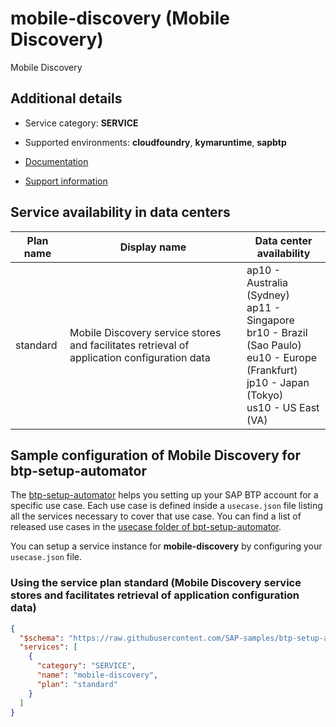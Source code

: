 # mobile-discovery (Mobile Discovery)

Mobile Discovery

## Additional details
- Service category: **SERVICE**
- Supported environments: **cloudfoundry**, **kymaruntime**, **sapbtp**

- [Documentation](https://help.sap.com/viewer/468990a67780424a9e66eb096d4345bb/Cloud/en-US/063c131a022e4432ae4f21022c90a178.html)
- [Support information](https://mobile-service-cockpit-web.cfapps.us10.hana.ondemand.com)

## Service availability in data centers

| Plan name | Display name | Data center availability  |
|------|----------------|---------------------------|
|  standard  |  Mobile Discovery service stores and facilitates retrieval of application configuration data  | ap10 - Australia (Sydney)<br> ap11 - Singapore<br> br10 - Brazil (Sao Paulo)<br> eu10 - Europe (Frankfurt)<br> jp10 - Japan (Tokyo)<br> us10 - US East (VA)  |

## Sample configuration of **Mobile Discovery** for btp-setup-automator

The [btp-setup-automator](https://github.com/SAP-samples/btp-setup-automator) helps you setting up your SAP BTP account for a specific use case. Each use case is defined inside a `usecase.json` file listing all the services necessary to cover that use case. You can find a list of released use cases in the [usecase folder of bpt-setup-automator](https://github.com/SAP-samples/btp-setup-automator/tree/main/usecases).

You can setup a service instance for **mobile-discovery** by configuring your `usecase.json` file.

### Using the service plan **standard** (Mobile Discovery service stores and facilitates retrieval of application configuration data)

```json
{
  "$schema": "https://raw.githubusercontent.com/SAP-samples/btp-setup-automator/main/libs/btpsa-usecase.json",
  "services": [
    {
      "category": "SERVICE",
      "name": "mobile-discovery",
      "plan": "standard"
    }
  ]
}
```
